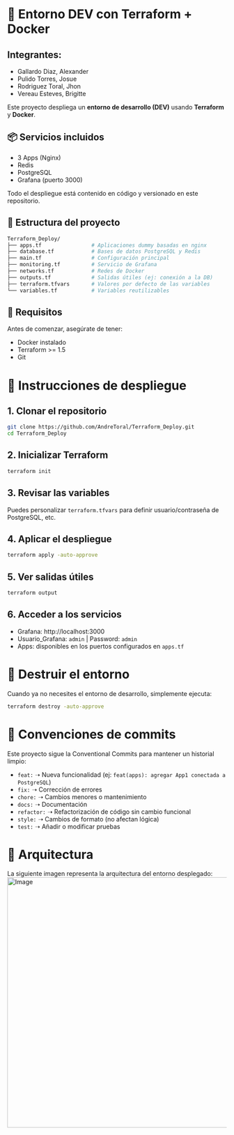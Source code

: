 # 🚀 Entorno DEV con Terraform + Docker

## Integrantes:
- Gallardo Diaz, Alexander
- Pulido Torres, Josue
- Rodriguez Toral, Jhon
- Vereau Esteves, Brigitte

Este proyecto despliega un **entorno de desarrollo (DEV)** usando **Terraform** y **Docker**.

## 📦 Servicios incluidos
- 3 Apps (Nginx)
- Redis
- PostgreSQL
- Grafana (puerto 3000)

Todo el despliegue está contenido en código y versionado en este repositorio.

## 📂 Estructura del proyecto

```bash
Terraform_Deploy/
├── apps.tf                # Aplicaciones dummy basadas en nginx
├── database.tf            # Bases de datos PostgreSQL y Redis
├── main.tf                # Configuración principal
├── monitoring.tf          # Servicio de Grafana
├── networks.tf            # Redes de Docker
├── outputs.tf             # Salidas útiles (ej: conexión a la DB)
├── terraform.tfvars       # Valores por defecto de las variables
└── variables.tf           # Variables reutilizables
```

## 🔧 Requisitos
Antes de comenzar, asegúrate de tener:
- Docker instalado
- Terraform >= 1.5
- Git

# 🚀 Instrucciones de despliegue
## 1. Clonar el repositorio

```bash
git clone https://github.com/AndreToral/Terraform_Deploy.git
cd Terraform_Deploy
```

## 2. Inicializar Terraform

```bash
terraform init
```

## 3. Revisar las variables

Puedes personalizar ```terraform.tfvars``` para definir usuario/contraseña de PostgreSQL, etc.

## 4. Aplicar el despliegue

```bash
terraform apply -auto-approve
```

## 5. Ver salidas útiles

```bash
terraform output
```

## 6. Acceder a los servicios
- Grafana: http://localhost:3000
- Usuario_Grafana: ```admin``` | Password: ```admin```
- Apps: disponibles en los puertos configurados en ```apps.tf```

# 🧹 Destruir el entorno
Cuando ya no necesites el entorno de desarrollo, simplemente ejecuta:

```bash
terraform destroy -auto-approve
```

# 📝 Convenciones de commits
Este proyecto sigue la Conventional Commits para mantener un historial limpio:
- ```feat:``` ➝ Nueva funcionalidad (ej: ```feat(apps): agregar App1 conectada a PostgreSQL```)
- ```fix:``` ➝ Corrección de errores
- ```chore:``` ➝ Cambios menores o mantenimiento
- ```docs:``` ➝ Documentación
- ```refactor:``` ➝ Refactorización de código sin cambio funcional
- ```style:``` ➝ Cambios de formato (no afectan lógica)
- ```test:``` ➝ Añadir o modificar pruebas

# 📌 Arquitectura
La siguiente imagen representa la arquitectura del entorno desplegado:
<img width="772" height="575" alt="Image" src="https://github.com/user-attachments/assets/341f6b2d-ef8b-4810-be49-4ecda438403a" />
